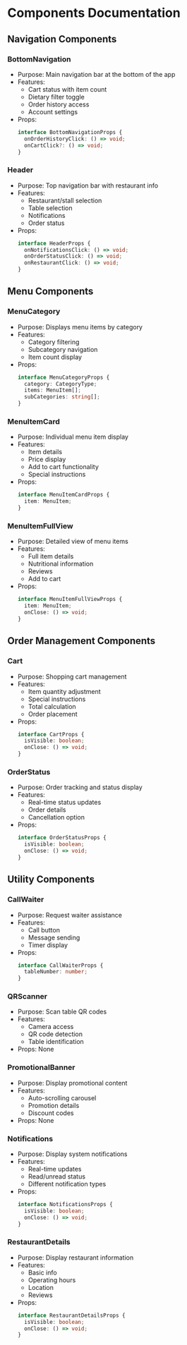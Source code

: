# Components Documentation

## Navigation Components

### BottomNavigation
- Purpose: Main navigation bar at the bottom of the app
- Features:
  - Cart status with item count
  - Dietary filter toggle
  - Order history access
  - Account settings
- Props:
  ```typescript
  interface BottomNavigationProps {
    onOrderHistoryClick: () => void;
    onCartClick?: () => void;
  }
  ```

### Header
- Purpose: Top navigation bar with restaurant info
- Features:
  - Restaurant/stall selection
  - Table selection
  - Notifications
  - Order status
- Props: 
  ```typescript
  interface HeaderProps {
    onNotificationsClick: () => void;
    onOrderStatusClick: () => void;
    onRestaurantClick: () => void;
  }
  ```

## Menu Components

### MenuCategory
- Purpose: Displays menu items by category
- Features:
  - Category filtering
  - Subcategory navigation
  - Item count display
- Props:
  ```typescript
  interface MenuCategoryProps {
    category: CategoryType;
    items: MenuItem[];
    subCategories: string[];
  }
  ```

### MenuItemCard
- Purpose: Individual menu item display
- Features:
  - Item details
  - Price display
  - Add to cart functionality
  - Special instructions
- Props:
  ```typescript
  interface MenuItemCardProps {
    item: MenuItem;
  }
  ```

### MenuItemFullView
- Purpose: Detailed view of menu items
- Features:
  - Full item details
  - Nutritional information
  - Reviews
  - Add to cart
- Props:
  ```typescript
  interface MenuItemFullViewProps {
    item: MenuItem;
    onClose: () => void;
  }
  ```

## Order Management Components

### Cart
- Purpose: Shopping cart management
- Features:
  - Item quantity adjustment
  - Special instructions
  - Total calculation
  - Order placement
- Props:
  ```typescript
  interface CartProps {
    isVisible: boolean;
    onClose: () => void;
  }
  ```

### OrderStatus
- Purpose: Order tracking and status display
- Features:
  - Real-time status updates
  - Order details
  - Cancellation option
- Props:
  ```typescript
  interface OrderStatusProps {
    isVisible: boolean;
    onClose: () => void;
  }
  ```

## Utility Components

### CallWaiter
- Purpose: Request waiter assistance
- Features:
  - Call button
  - Message sending
  - Timer display
- Props:
  ```typescript
  interface CallWaiterProps {
    tableNumber: number;
  }
  ```

### QRScanner
- Purpose: Scan table QR codes
- Features:
  - Camera access
  - QR code detection
  - Table identification
- Props: None

### PromotionalBanner
- Purpose: Display promotional content
- Features:
  - Auto-scrolling carousel
  - Promotion details
  - Discount codes
- Props: None

### Notifications
- Purpose: Display system notifications
- Features:
  - Real-time updates
  - Read/unread status
  - Different notification types
- Props:
  ```typescript
  interface NotificationsProps {
    isVisible: boolean;
    onClose: () => void;
  }
  ```

### RestaurantDetails
- Purpose: Display restaurant information
- Features:
  - Basic info
  - Operating hours
  - Location
  - Reviews
- Props:
  ```typescript
  interface RestaurantDetailsProps {
    isVisible: boolean;
    onClose: () => void;
  }
  ```